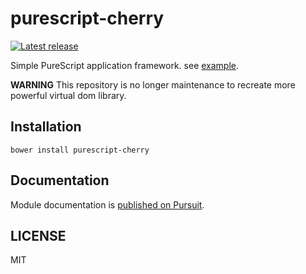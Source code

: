 # purescript-cherry

[![Latest release](http://img.shields.io/github/release/oreshinya/purescript-cherry.svg)](https://github.com/oreshinya/purescript-cherry/releases)

Simple PureScript application framework. see [example](https://github.com/oreshinya/purescript-cherry/blob/master/example/Main.purs).

**WARNING** This repository is no longer maintenance to recreate more powerful virtual dom library.

## Installation

```
bower install purescript-cherry
```

## Documentation

Module documentation is [published on Pursuit](http://pursuit.purescript.org/packages/purescript-cherry).

## LICENSE

MIT
